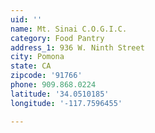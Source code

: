 ```yaml
---
uid: ''
name: Mt. Sinai C.O.G.I.C.
category: Food Pantry
address_1: 936 W. Ninth Street
city: Pomona
state: CA
zipcode: '91766'
phone: 909.868.0224
latitude: '34.0510185'
longitude: '-117.7596455'

---
```

